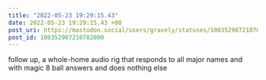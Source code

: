 ```yaml
---
title: "2022-05-23 19:29:15.43"
date: 2022-05-23 19:29:15.43 +00
post_uri: https://mastodon.social/users/gravely/statuses/108352907210782800
post_id: 108352907210782800
---
```

follow up, a whole-home audio rig that responds to all major names and with magic 8 ball answers and does nothing else


